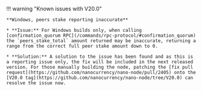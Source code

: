 !!! warning "Known issues with V20.0"
    
    **Windows, peers stake reporting inaccurate**

    * **Issue:** For Windows builds only, when calling [confirmation_quorum RPC](/commands/rpc-protocol/#confirmation_quorum) the `peers_stake_total` amount returned may be inaccurate, returning a range from the correct full peer stake amount down to 0.
    
    * **Solution:** A solution to the issue has been found and as this is a reporting issue only, the fix will be included in the next released version. For those manually building the node, patching the [fix pull request](https://github.com/nanocurrency/nano-node/pull/2405) onto the [V20.0 tag](https://github.com/nanocurrency/nano-node/tree/V20.0) can resolve the issue now.